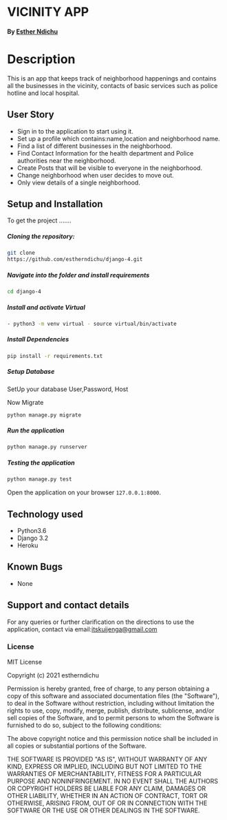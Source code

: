 # VICINITY APP

#### By [Esther Ndichu](https://github.com/estherndichu)
  
# Description  
This is an app that keeps track of neighborhood happenings and contains all the businesses in the vicinity, contacts of basic services such as police hotline and local hospital.
 
## User Story  
  
* Sign in to the application to start using it.
* Set up a profile which contains:name,location and neighborhood name.
* Find a list of different businesses in the neighborhood.
* Find Contact Information for the health department and Police authorities near the neighborhood.
* Create Posts that will be visible to everyone in the neighborhood.
* Change neighborhood when user decides to move out.
* Only view details of a single neighborhood.
  
## Setup and Installation  
To get the project .......  
  
##### Cloning the repository:  
 ```bash 
 git clone 
https://github.com/estherndichu/django-4.git
```
##### Navigate into the folder and install requirements  
 ```bash 
cd django-4
```
##### Install and activate Virtual  
 ```bash 
- python3 -m venv virtual - source virtual/bin/activate  
```  
##### Install Dependencies  
 ```bash 
 pip install -r requirements.txt 
```  
 ##### Setup Database  
  SetUp your database User,Password, Host

 Now Migrate  
 ```bash 
 python manage.py migrate 
```
##### Run the application  
 ```bash 
 python manage.py runserver 
``` 
##### Testing the application  
 ```bash 
 python manage.py test 
```
Open the application on your browser `127.0.0.1:8000`.  
  
 
## Technology used  
  
* Python3.6  
* Django 3.2  
* Heroku  
  
  
## Known Bugs  
* None 
  
## Support and contact details
For any queries or further clarification on the directions to use the application, contact via email:itskuijenga@gmail.com

### License

MIT License

Copyright (c) 2021 estherndichu

Permission is hereby granted, free of charge, to any person obtaining a copy of this software and associated documentation files (the "Software"), to deal in the Software without restriction, including without limitation the rights to use, copy, modify, merge, publish, distribute, sublicense, and/or sell copies of the Software, and to permit persons to whom the Software is furnished to do so, subject to the following conditions:

The above copyright notice and this permission notice shall be included in all copies or substantial portions of the Software.

THE SOFTWARE IS PROVIDED "AS IS", WITHOUT WARRANTY OF ANY KIND, EXPRESS OR IMPLIED, INCLUDING BUT NOT LIMITED TO THE WARRANTIES OF MERCHANTABILITY, FITNESS FOR A PARTICULAR PURPOSE AND NONINFRINGEMENT. IN NO EVENT SHALL THE AUTHORS OR COPYRIGHT HOLDERS BE LIABLE FOR ANY CLAIM, DAMAGES OR OTHER LIABILITY, WHETHER IN AN ACTION OF CONTRACT, TORT OR OTHERWISE, ARISING FROM, OUT OF OR IN CONNECTION WITH THE SOFTWARE OR THE USE OR OTHER DEALINGS IN THE SOFTWARE.
  